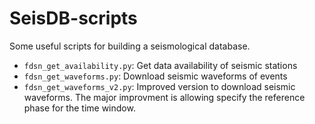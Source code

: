 # SeisDB-scripts

Some useful scripts for building a seismological database.

- `fdsn_get_availability.py`: Get data availability of seismic stations
- `fdsn_get_waveforms.py`: Download seismic waveforms of events
- `fdsn_get_waveforms_v2.py`: Improved version to download seismic waveforms.
  The major improvment is allowing specify the reference phase for the time window.
